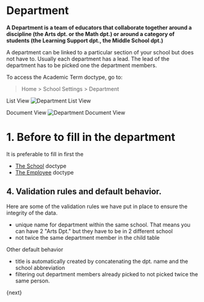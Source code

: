 <!-- add-breadcrumbs -->
# Department

**A Department is a team of educators that collaborate together around a discipline (the Arts dpt. or the Math dpt.) or around a category of students (the Learning Support dpt., the Middle School dpt.)**

A department can be linked to a particular section of your school but does not have to.  Usually each department has a lead.  The lead of the department has to be picked one the department members.

To access the Academic Term doctype, go to:

> Home > School Settings > Department  

List View
 ![Department List View](/docs/assets/img/school-settings/department-listview.png)

Document View
![Department Document View](/docs/assets/img/school-settings/department-docview.png)


# 1. Before to fill in the department
It is preferable to fill in first the

* [The School](/docs/user/manual/en/education-settings/01_school) doctype
* [The Employee](/docs/user/manual/en/hr/01_employee.md) doctype


## 4. Validation rules and default behavior.
Here are some of the validation rules we have put in place to ensure the integrity of the data.

* unique name for department within the same school.  That means you can have 2 "Arts Dpt." but they have to be in 2 different school
* not twice the same department member in the child table

Other default behavior

* title is automatically created by concatenating the dpt. name and the school abbreviation
* filtering out department members already picked to not picked twice the same person.




{next}
